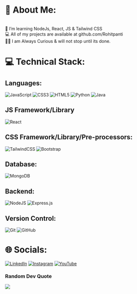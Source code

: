 # 💫 About Me:
<br>🌱 I’m  learning NodeJs, React, JS & Tailwind CSS <br>💻 All of my projects are available at github.com/Rohitpanti<br>🧑‍💻 I am Always Curious & will not stop until its done.


# 💻 Technical Stack:
## Languages:
![JavaScript](https://img.shields.io/badge/javascript-%23323330.svg?style=for-the-badge&logo=javascript&logoColor=%23F7DF1E) ![CSS3](https://img.shields.io/badge/css3-%231572B6.svg?style=for-the-badge&logo=css3&logoColor=white) ![HTML5](https://img.shields.io/badge/html5-%23E34F26.svg?style=for-the-badge&logo=html5&logoColor=white) ![Python](https://img.shields.io/badge/python-3670A0?style=for-the-badge&logo=python&logoColor=ffdd54) ![Java](https://img.shields.io/badge/java-%23ED8B00.svg?style=for-the-badge&logo=java&logoColor=white)

## JS Framework/Library
 ![React](https://img.shields.io/badge/react-%2320232a.svg?style=for-the-badge&logo=react&logoColor=%2361DAFB)

## CSS Framework/Library/Pre-processors:
 ![TailwindCSS](https://img.shields.io/badge/tailwindcss-%2338B2AC.svg?style=for-the-badge&logo=tailwind-css&logoColor=white) ![Bootstrap](https://img.shields.io/badge/bootstrap-%23563D7C.svg?style=for-the-badge&logo=bootstrap&logoColor=white)

## Database:
 ![MongoDB](https://img.shields.io/badge/MongoDB-%234ea94b.svg?style=for-the-badge&logo=mongodb&logoColor=white)

## Backend:
 ![NodeJS](https://img.shields.io/badge/node.js-6DA55F?style=for-the-badge&logo=node.js&logoColor=white)
 ![Express.js](https://img.shields.io/badge/express.js-%23404d59.svg?style=for-the-badge&logo=express&logoColor=%2361DAFB)

## Version Control:
![Git](https://img.shields.io/badge/git-%23F05033.svg?style=for-the-badge&logo=git&logoColor=white)
![GitHub](https://img.shields.io/badge/github-%23121011.svg?style=for-the-badge&logo=github&logoColor=white)

# 🌐 Socials:
 [![LinkedIn](https://img.shields.io/badge/LinkedIn-%230077B5.svg?logo=linkedin&logoColor=white)](https://www.linkedin.com/in/rohit-b-854268219/) 
 [![Instagram](https://img.shields.io/badge/Instagram-%23E4405F.svg?logo=Instagram&logoColor=white)](https://instagram.com/itnaptihor)
 [![YouTube](https://img.shields.io/badge/YouTube-%23FF0000.svg?style=for-the-badge&logo=YouTube&logoColor=white)](https://www.youtube.com/channel/UCuiH_h88i5qHTQr3awmxQ3A)
 
 
 ###  Random Dev Quote
![](https://quotes-github-readme.vercel.app/api?theme=nord)



  
